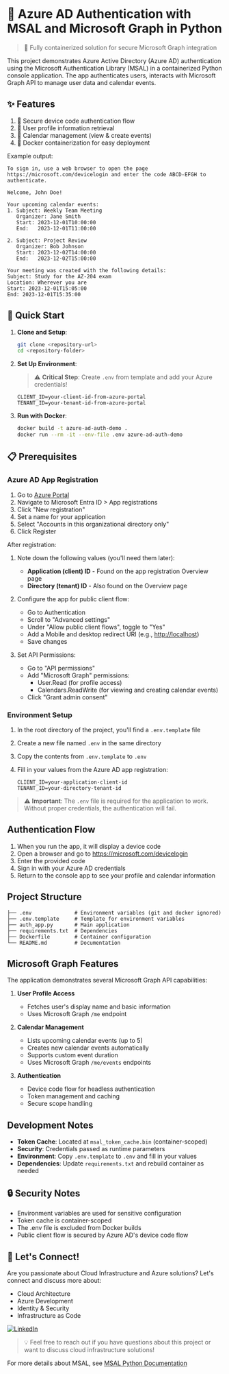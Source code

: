 # 🔐 Azure AD Authentication with MSAL and Microsoft Graph in Python

> 🐳 Fully containerized solution for secure Microsoft Graph integration

This project demonstrates Azure Active Directory (Azure AD) authentication using the Microsoft Authentication Library (MSAL) in a containerized Python console application. The app authenticates users, interacts with Microsoft Graph API to manage user data and calendar events.

## ✨ Features

1. 🔑 Secure device code authentication flow
2. 👤 User profile information retrieval
3. 📅 Calendar management (view & create events)
4. 🐳 Docker containerization for easy deployment

Example output:

```plaintext
To sign in, use a web browser to open the page https://microsoft.com/devicelogin and enter the code ABCD-EFGH to authenticate.

Welcome, John Doe!

Your upcoming calendar events:
1. Subject: Weekly Team Meeting
   Organizer: Jane Smith
   Start: 2023-12-01T10:00:00
   End:   2023-12-01T11:00:00

2. Subject: Project Review
   Organizer: Bob Johnson
   Start: 2023-12-02T14:00:00
   End:   2023-12-02T15:00:00

Your meeting was created with the following details:
Subject: Study for the AZ-204 exam
Location: Wherever you are
Start: 2023-12-01T15:05:00
End: 2023-12-01T15:35:00
```

## 🚀 Quick Start

1. **Clone and Setup**:

   ```bash
   git clone <repository-url>
   cd <repository-folder>
   ```

2. **Set Up Environment**:

   > ⚠️ **Critical Step**: Create `.env` from template and add your Azure credentials!

   ```env
   CLIENT_ID=your-client-id-from-azure-portal
   TENANT_ID=your-tenant-id-from-azure-portal
   ```

3. **Run with Docker**:

   ```bash
   docker build -t azure-ad-auth-demo .
   docker run --rm -it --env-file .env azure-ad-auth-demo
   ```

## 📋 Prerequisites

### Azure AD App Registration

1. Go to [Azure Portal](https://portal.azure.com)
2. Navigate to Microsoft Entra ID > App registrations
3. Click "New registration"
4. Set a name for your application
5. Select "Accounts in this organizational directory only"
6. Click Register

After registration:

1. Note down the following values (you'll need them later):

   - **Application (client) ID** - Found on the app registration Overview page
   - **Directory (tenant) ID** - Also found on the Overview page

2. Configure the app for public client flow:

   - Go to Authentication
   - Scroll to "Advanced settings"
   - Under "Allow public client flows", toggle to "Yes"
   - Add a Mobile and desktop redirect URI (e.g., <http://localhost>)
   - Save changes

3. Set API Permissions:
   - Go to "API permissions"
   - Add "Microsoft Graph" permissions:
     - User.Read (for profile access)
     - Calendars.ReadWrite (for viewing and creating calendar events)
   - Click "Grant admin consent"

### Environment Setup

1. In the root directory of the project, you'll find a `.env.template` file
2. Create a new file named `.env` in the same directory
3. Copy the contents from `.env.template` to `.env`
4. Fill in your values from the Azure AD app registration:

   ```env
   CLIENT_ID=your-application-client-id
   TENANT_ID=your-directory-tenant-id
   ```

> ⚠️ **Important**: The `.env` file is required for the application to work. Without proper credentials, the authentication will fail.

## Authentication Flow

1. When you run the app, it will display a device code
2. Open a browser and go to <https://microsoft.com/devicelogin>
3. Enter the provided code
4. Sign in with your Azure AD credentials
5. Return to the console app to see your profile and calendar information

## Project Structure

```text
├── .env              # Environment variables (git and docker ignored)
├── .env.template     # Template for environment variables
├── auth_app.py       # Main application
├── requirements.txt  # Dependencies
├── Dockerfile        # Container configuration
└── README.md         # Documentation
```

## Microsoft Graph Features

The application demonstrates several Microsoft Graph API capabilities:

1. **User Profile Access**

   - Fetches user's display name and basic information
   - Uses Microsoft Graph `/me` endpoint

2. **Calendar Management**

   - Lists upcoming calendar events (up to 5)
   - Creates new calendar events automatically
   - Supports custom event duration
   - Uses Microsoft Graph `/me/events` endpoints

3. **Authentication**
   - Device code flow for headless authentication
   - Token management and caching
   - Secure scope handling

## Development Notes

- **Token Cache**: Located at `msal_token_cache.bin` (container-scoped)
- **Security**: Credentials passed as runtime parameters
- **Environment**: Copy `.env.template` to `.env` and fill in your values
- **Dependencies**: Update `requirements.txt` and rebuild container as needed

## 🔒 Security Notes

- Environment variables are used for sensitive configuration
- Token cache is container-scoped
- The .env file is excluded from Docker builds
- Public client flow is secured by Azure AD's device code flow

## 🤝 Let's Connect!

Are you passionate about Cloud Infrastructure and Azure solutions? Let's connect and discuss more about:

- Cloud Architecture
- Azure Development
- Identity & Security
- Infrastructure as Code

[![LinkedIn](https://img.shields.io/badge/LinkedIn-0077B5?style=for-the-badge&logo=linkedin&logoColor=white)](https://linkedin.com/in/xmedinavei)

> 💡 Feel free to reach out if you have questions about this project or want to discuss cloud infrastructure solutions!

For more details about MSAL, see [MSAL Python Documentation](https://github.com/AzureAD/microsoft-authentication-library-for-python)
